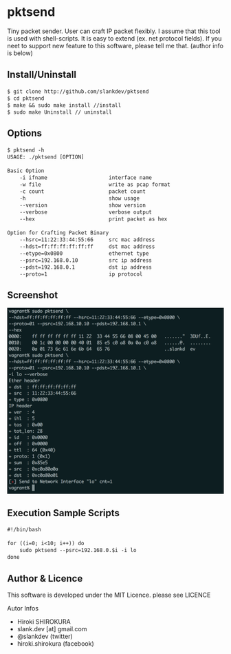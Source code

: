 
# pktsend

Tiny packet sender. User can craft IP packet flexibly.
I assume that this tool is used with shell-scripts.
It is easy to extend (ex. net protocol fields). If you neet to support
new feature to this software, please tell me that. (author info is below)


## Install/Uninstall

```
$ git clone http://github.com/slankdev/pktsend
$ cd pktsend
$ make && sudo make install //install
$ sudo make Uninstall // uninstall
```


## Options

```
$ pktsend -h
USAGE: ./pktsend [OPTION]

Basic Option
    -i ifname                    interface name
    -w file                      write as pcap format
    -c count                     packet count
    -h                           show usage
    --version                    show version
    --verbose                    verbose output
    --hex                        print packet as hex

Option for Crafting Packet Binary
    --hsrc=11:22:33:44:55:66     src mac address
    --hdst=ff:ff:ff:ff:ff:ff     dst mac address
    --etype=0x0800               ethernet type
    --psrc=192.168.0.10          src ip address
    --pdst=192.168.0.1           dst ip address
    --proto=1                    ip protocol
```


## Screenshot

![ss](./img/screenshot01.png)


## Execution Sample Scripts

```
#!/bin/bash

for ((i=0; i<10; i++)) do
	sudo pktsend --psrc=192.168.0.$i -i lo
done
```


## Author & Licence

This software is developed under the MIT Licence. please see LICENCE

Autor Infos
- Hiroki SHIROKURA
- slank.dev [at] gmail.com
- @slankdev (twitter)
- hiroki.shirokura (facebook)


